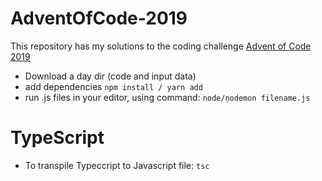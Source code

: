 # AdventOfCode-2019

This repository has my solutions to the coding challenge
[ Advent of Code 2019 ](https://adventofcode.com/2019)

- Download a day dir (code and input data)
- add dependencies `npm install / yarn add`
- run .js files in your editor, using command:
  `node/ņodemon filename.js`

# TypeScript

- To transpile Typeccript to Javascript file:
  `tsc`
